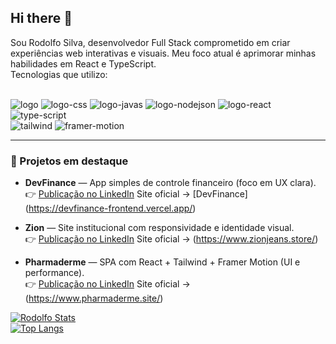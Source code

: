 ## Hi there 👋

Sou Rodolfo Silva, desenvolvedor Full Stack comprometido em criar experiências web interativas e visuais. Meu foco atual é aprimorar minhas habilidades em React e TypeScript.
<br>
Tecnologias que utilizo:

<br>
<img src="https://img.shields.io/badge/HTML5-E34F26?style=for-the-badge&logo=html5&logoColor=white" alt="logo">

<img src="https://img.shields.io/badge/CSS3-1572B6?style=for-the-badge&logo=css3&logoColor=white" alt="logo-css">

<img src="https://img.shields.io/badge/JavaScript-F7DF1E?style=for-the-badge&logo=javascript&logoColor=black" alt="logo-javas">

<img src="https://img.shields.io/badge/Node.js-43853D?style=for-the-badge&logo=node.js&logoColor=white" alt="logo-nodejson">

<img src="https://img.shields.io/badge/React-20232A?style=for-the-badge&logo=react&logoColor=61DAFB" alt="logo-react">
<br>
<img src="https://img.shields.io/badge/TypeScript-007ACC?style=for-the-badge&logo=typescript&logoColor=white" alt="type-script">
<br> 

<img src="https://img.shields.io/badge/Tailwind-38B2AC?style=for-the-badge&logo=tailwindcss&logoColor=white" alt="tailwind">
<img src="https://img.shields.io/badge/Framer%20Motion-111?style=for-the-badge&logo=framer&logoColor=white" alt="framer-motion">

---

### 🧩 Projetos em destaque

- **DevFinance** — App simples de controle financeiro (foco em UX clara).  
  👉 [Publicação no LinkedIn](https://www.linkedin.com/feed/update/urn:li:activity:7351678524048482308/)
  Site oficial -> [DevFinance] (https://devfinance-frontend.vercel.app/)
  
- **Zion** — Site institucional com responsividade e identidade visual.  
  👉 [Publicação no LinkedIn](https://www.linkedin.com/feed/update/urn:li:activity:7388745767051481088/)
  Site oficial -> (https://www.zionjeans.store/)

- **Pharmaderme** — SPA com React + Tailwind + Framer Motion (UI e performance).  
  👉 [Publicação no LinkedIn](https://www.linkedin.com/feed/update/urn:li:activity:7383646309628407808/)
  Site oficial -> (https://www.pharmaderme.site/)


[![Rodolfo Stats](https://github-readme-stats.vercel.app/api?username=rodolfossilvadev)](https://github.com/anuraghazra/github-readme-stats)
<br>
[![Top Langs](https://github-readme-stats.vercel.app/api/top-langs/?username=rodolfossilvadev&layout=donut-vertical)](https://github.com/anuraghazra/github-readme-stats)

